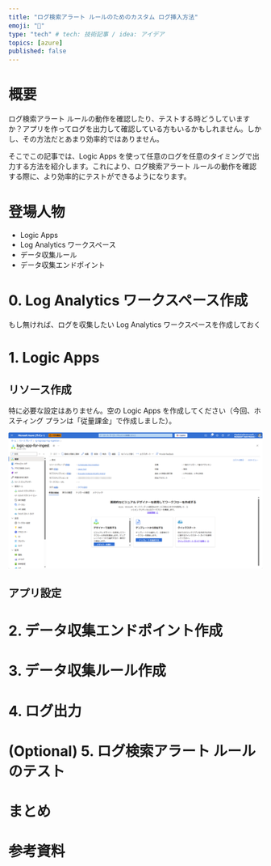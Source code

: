 ```yaml
---
title: "ログ検索アラート ルールのためのカスタム ログ挿入方法"
emoji: "📌"
type: "tech" # tech: 技術記事 / idea: アイデア
topics: [azure]
published: false
---
```


# 概要

ログ検索アラート ルールの動作を確認したり、テストする時どうしていますか？アプリを作ってログを出力して確認している方もいるかもしれません。しかし、その方法だとあまり効率的ではありません。

そこでこの記事では、Logic Apps を使って任意のログを任意のタイミングで出力する方法を紹介します。これにより、ログ検索アラート ルールの動作を確認する際に、より効率的にテストができるようになります。

# 登場人物

-   Logic Apps
-   Log Analytics ワークスペース
-   データ収集ルール
-   データ収集エンドポイント

# 0. Log Analytics ワークスペース作成

もし無ければ、ログを収集したい Log Analytics ワークスペースを作成しておく

# 1. Logic Apps

## リソース作成

特に必要な設定はありません。空の Logic Apps を作成してください（今回、ホスティング プランは「従量課金」で作成しました）。

![alt text](/images/custom-log-ingestion-for-validate-log-alert-rule/logic-apps-overview.png)

## アプリ設定

# 2. データ収集エンドポイント作成

# 3. データ収集ルール作成

# 4. ログ出力

# (Optional) 5. ログ検索アラート ルールのテスト

# まとめ

# 参考資料
